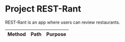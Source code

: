 # Project REST-Rant

REST-Rant is an app where users can review restaurants.

| Method | Path        | Purpose                        |
|--------|-------------|--------------------------------|